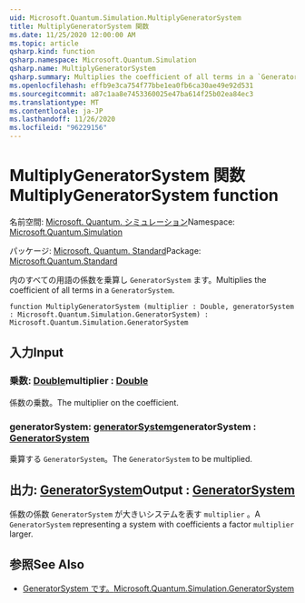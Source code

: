 ```yaml
---
uid: Microsoft.Quantum.Simulation.MultiplyGeneratorSystem
title: MultiplyGeneratorSystem 関数
ms.date: 11/25/2020 12:00:00 AM
ms.topic: article
qsharp.kind: function
qsharp.namespace: Microsoft.Quantum.Simulation
qsharp.name: MultiplyGeneratorSystem
qsharp.summary: Multiplies the coefficient of all terms in a `GeneratorSystem`.
ms.openlocfilehash: effb9e3ca754f77bbe1ea0fb6ca30ae49e92d531
ms.sourcegitcommit: a87c1aa8e7453360025e47ba614f25b02ea84ec3
ms.translationtype: MT
ms.contentlocale: ja-JP
ms.lasthandoff: 11/26/2020
ms.locfileid: "96229156"
---
```

# <a name="multiplygeneratorsystem-function"></a><span data-ttu-id="a341e-102">MultiplyGeneratorSystem 関数</span><span class="sxs-lookup"><span data-stu-id="a341e-102">MultiplyGeneratorSystem function</span></span>

<span data-ttu-id="a341e-103">名前空間: [Microsoft. Quantum. シミュレーション](xref:Microsoft.Quantum.Simulation)</span><span class="sxs-lookup"><span data-stu-id="a341e-103">Namespace: [Microsoft.Quantum.Simulation](xref:Microsoft.Quantum.Simulation)</span></span>

<span data-ttu-id="a341e-104">パッケージ: [Microsoft. Quantum. Standard](https://nuget.org/packages/Microsoft.Quantum.Standard)</span><span class="sxs-lookup"><span data-stu-id="a341e-104">Package: [Microsoft.Quantum.Standard](https://nuget.org/packages/Microsoft.Quantum.Standard)</span></span>


<span data-ttu-id="a341e-105">内のすべての用語の係数を乗算し `GeneratorSystem` ます。</span><span class="sxs-lookup"><span data-stu-id="a341e-105">Multiplies the coefficient of all terms in a `GeneratorSystem`.</span></span>

```qsharp
function MultiplyGeneratorSystem (multiplier : Double, generatorSystem : Microsoft.Quantum.Simulation.GeneratorSystem) : Microsoft.Quantum.Simulation.GeneratorSystem
```


## <a name="input"></a><span data-ttu-id="a341e-106">入力</span><span class="sxs-lookup"><span data-stu-id="a341e-106">Input</span></span>

### <a name="multiplier--double"></a><span data-ttu-id="a341e-107">乗数: [Double](xref:microsoft.quantum.lang-ref.double)</span><span class="sxs-lookup"><span data-stu-id="a341e-107">multiplier : [Double](xref:microsoft.quantum.lang-ref.double)</span></span>

<span data-ttu-id="a341e-108">係数の乗数。</span><span class="sxs-lookup"><span data-stu-id="a341e-108">The multiplier on the coefficient.</span></span>


### <a name="generatorsystem--generatorsystem"></a><span data-ttu-id="a341e-109">generatorSystem: [generatorSystem](xref:Microsoft.Quantum.Simulation.GeneratorSystem)</span><span class="sxs-lookup"><span data-stu-id="a341e-109">generatorSystem : [GeneratorSystem](xref:Microsoft.Quantum.Simulation.GeneratorSystem)</span></span>

<span data-ttu-id="a341e-110">乗算する `GeneratorSystem`。</span><span class="sxs-lookup"><span data-stu-id="a341e-110">The `GeneratorSystem` to be multiplied.</span></span>



## <a name="output--generatorsystem"></a><span data-ttu-id="a341e-111">出力: [GeneratorSystem](xref:Microsoft.Quantum.Simulation.GeneratorSystem)</span><span class="sxs-lookup"><span data-stu-id="a341e-111">Output : [GeneratorSystem](xref:Microsoft.Quantum.Simulation.GeneratorSystem)</span></span>

<span data-ttu-id="a341e-112">係数の係数 `GeneratorSystem` が大きいシステムを表す `multiplier` 。</span><span class="sxs-lookup"><span data-stu-id="a341e-112">A `GeneratorSystem` representing a system with coefficients a factor `multiplier` larger.</span></span>

## <a name="see-also"></a><span data-ttu-id="a341e-113">参照</span><span class="sxs-lookup"><span data-stu-id="a341e-113">See Also</span></span>

- [<span data-ttu-id="a341e-114">GeneratorSystem です。</span><span class="sxs-lookup"><span data-stu-id="a341e-114">Microsoft.Quantum.Simulation.GeneratorSystem</span></span>](xref:Microsoft.Quantum.Simulation.GeneratorSystem)